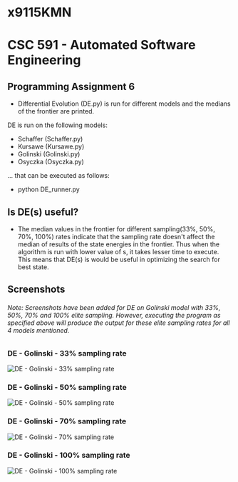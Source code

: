 # x9115KMN
# CSC 591 - Automated Software Engineering

## Programming Assignment 6
* Differential Evolution (DE.py) is run for different models and the medians of the frontier are printed.

DE is run on the following models:
* Schaffer (Schaffer.py)
* Kursawe (Kursawe.py)
* Golinski (Golinski.py)
* Osyczka (Osyczka.py)

... that can be executed as follows:
* python DE_runner.py

## Is DE(s) useful?
* The median values in the frontier for different sampling(33%, 50%, 70%, 100%) rates indicate that the sampling rate doesn't affect 
the median of results of the state energies in the frontier. Thus when the algorithm is run with lower value of s, it takes lesser time
to execute. This means that DE(s) is would be useful in optimizing the search for best state.

## Screenshots
###### Note: Screenshots have been added for DE on Golinski model with 33%, 50%, 70% and 100% elite sampling. However, executing the program as specified above will produce the output for these elite sampling rates for all 4 models mentioned.

### DE - Golinski - 33% sampling rate
![DE - Golinski - 33% sampling rate](https://cloud.githubusercontent.com/assets/4932677/11171895/6da9c1f4-8bc9-11e5-93e0-fc9b0a45dcc6.PNG)

### DE - Golinski - 50% sampling rate
![DE - Golinski - 50% sampling rate](https://cloud.githubusercontent.com/assets/4932677/11171897/6dab925e-8bc9-11e5-945a-255479944d0e.PNG)

### DE - Golinski - 70% sampling rate
![DE - Golinski - 70% sampling rate](https://cloud.githubusercontent.com/assets/4932677/11171894/6d9f6740-8bc9-11e5-89db-cb0988390e62.PNG)

### DE - Golinski - 100% sampling rate
![DE - Golinski - 100% sampling rate](https://cloud.githubusercontent.com/assets/4932677/11171896/6daa7c66-8bc9-11e5-8c8a-b75a8376c155.PNG)